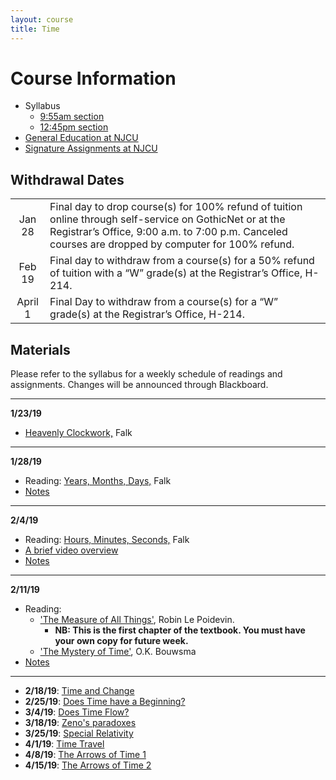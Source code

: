 ```yaml
---
layout: course
title: Time
---
```


# Course Information

+ Syllabus
	+ [9:55am section](Syllabus.pdf)
	+ [12:45pm section](Syllabus1.pdf) 
+ [General Education at NJCU](http://www.njcu.edu/department/general-education)
+ [Signature Assignments at NJCU](http://www.njcu.edu/academics/general-education/signature-assignment-information-students)

## Withdrawal Dates

|         	 |     |
| :-------------: | ------------- |
| Jan 28 | Final day to drop course(s) for 100% refund of tuition online through self-service on GothicNet or at the Registrar’s Office, 9:00 a.m. to 7:00 p.m. Canceled courses are dropped by computer for 100% refund. |
| Feb 19 | Final day to withdraw from a course(s) for a 50% refund of tuition with a “W” grade(s) at the Registrar’s Office, H-214. |
| April 1  | Final Day to withdraw from a course(s) for a “W” grade(s) at the Registrar’s Office, H-214.|

## Materials

Please refer to the syllabus for a weekly schedule of readings and assignments. Changes will be announced through Blackboard. 

---
**1/23/19**

+ [Heavenly Clockwork,](/Readings/Falk1.pdf) Falk

---

**1/28/19**

+ Reading: [Years, Months, Days,](/Readings/Falk2.pdf) Falk
+ [Notes](calendar/notes) 

---

**2/4/19**

+ Reading: [Hours, Minutes, Seconds,](/Readings/Falk3.pdf) Falk
+ [A brief video overview](https://www.youtube.com/watch?v=At5atF4mKiU)
+ [Notes](clock/notes)

---

**2/11/19**

+ Reading:
  + ['The Measure of All Things'](/measurement/a.pdf), Robin Le Poidevin.
  	+ **NB: This is the first chapter of the textbook. You must have your own copy for future week.**
  + ['The Mystery of Time'](/measurement/bou.pdf), O.K. Bouwsma
+ [Notes](measurement/notes) 

---

+ **2/18/19**: [Time and Change](newton)
+ **2/25/19**: [Does Time have a Beginning?](beginning)
+ **3/4/19**: [Does Time Flow?](flow)
+ **3/18/19**: [Zeno's paradoxes](zeno)
+ **3/25/19**: [Special Relativity](special)
+ **4/1/19**: [Time Travel](timetravel)
+ **4/8/19**: [The Arrows of Time 1](arrows)
+ **4/15/19**: [The Arrows of Time 2](arrows2)
